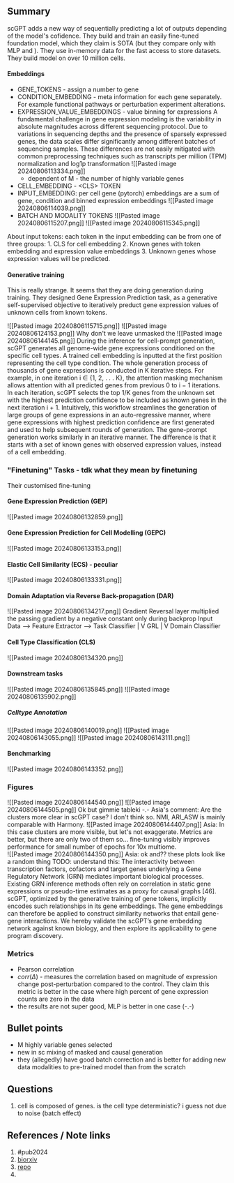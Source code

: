 ## Summary
scGPT adds a new way of sequentially predicting a lot of outputs depending of the model's cofidence. They build and train an easily fine-tuned foundation model, which they claim is SOTA (but they compare only with MLP and ). They use in-memory data for the fast access to store datasets. They build model on over 10 million cells.
#### Embeddings
- GENE_TOKENS - assign a number to gene
- CONDITION_EMBEDDING - meta information for each gene separately. For example functional pathways or perturbation experiment alterations.
- EXPRESSION_VALUE_EMBEDDINGS - value binning for expressions
A fundamental challenge in gene expression modeling is the variability in absolute magnitudes across different sequencing protocol. Due to variations in sequencing depths and the presence of sparsely expressed genes, the data scales differ significantly among different batches of sequencing samples. These differences are not easily mitigated with common preprocessing techniques such as transcripts per million (TPM) normalization and log1p transformation 
	![[Pasted image 20240806113334.png]]
	- dependent of M - the number of highly variable genes
- CELL_EMBEDDING - \<CLS\> TOKEN
- INPUT_EMBEDDING: per cell gene (pytorch) embeddings are a sum of gene, condition and binned expression embeddings
	![[Pasted image 20240806114039.png]]
- BATCH AND MODALITY TOKENS
	![[Pasted image 20240806115207.png]]
	![[Pasted image 20240806115345.png]]
	
	
About input tokens: each token in the input embedding can be from one of three groups:
	1. CLS for cell embedding
	2. Known genes with token embedding and expression value embeddings
	3. Unknown genes whose expression values will be predicted. 
#### Generative training
This is really strange. It seems that they are doing generation during training.
They designed Gene Expression Prediction task, as a generative self-supervised objective to iteratively preduct gene expression values of unknown cells from known tokens.

![[Pasted image 20240806115715.png]]
![[Pasted image 20240806124153.png]]
Why don't we leave unmasked the 
![[Pasted image 20240806144145.png]]
During the inference for cell-prompt generation, scGPT generates all genome-wide gene expressions conditioned on the specific cell types. A trained cell embedding is inputted at the first position representing the cell type condition. The whole generation process of thousands of gene expressions is conducted in K iterative steps. For example, in one iteration i ∈ {1, 2, . . . K}, the attention masking mechanism allows attention with all predicted genes from previous 0 to i − 1 iterations. In each iteration, scGPT selects the top 1/K genes from the unknown set with the highest prediction confidence to be included as known genes in the next iteration i + 1. Intuitively, this workflow streamlines the generation of large groups of gene expressions in an auto-regressive manner, where gene expressions with highest prediction confidence are first generated and used to help subsequent rounds of generation. The gene-prompt generation works similarly in an iterative manner. The difference is that it starts with a set of known genes with observed expression values, instead of a cell embedding.
### "Finetuning" Tasks - tdk what they mean by finetuning

Their customised fine-tuning
#### Gene Expression Prediction (GEP)
![[Pasted image 20240806132859.png]]
#### Gene Expression Prediction for Cell Modelling (GEPC)
![[Pasted image 20240806133153.png]]
#### Elastic Cell Similarity (ECS) - peculiar
![[Pasted image 20240806133331.png]]
#### Domain Adaptation via Reverse Back-propagation (DAR)
![[Pasted image 20240806134217.png]]
Gradient Reversal layer multiplied the passing gradient by a negative constant only during backprop
Input Data --> Feature Extractor --> Task Classifier
                        |
	                    V
                        GRL
                        |
                        V
	            Domain Classifier
#### Cell Type Classification (CLS)
![[Pasted image 20240806134320.png]]
#### Downstream tasks
![[Pasted image 20240806135845.png]]
![[Pasted image 20240806135902.png]]
##### Celltype Annotation
![[Pasted image 20240806140019.png]]
![[Pasted image 20240806143055.png]]
![[Pasted image 20240806143111.png]]
#### Benchmarking
![[Pasted image 20240806143352.png]]
### Figures
![[Pasted image 20240806144540.png]]
![[Pasted image 20240806144505.png]]
Ok but gimmie tableki -.-
Asia's comment: Are the clusters more clear in scGPT case? I don't think so. NMI, ARI_ASW is mainly comparable with Harmony. 
![[Pasted image 20240806144407.png]]
Asia: In this case clusters are more visible, but let's not exaggerate. Metrics are better, but there are only two of them so... fine-tuning visibly improves performance for small number of epochs for 10x multiome.  
![[Pasted image 20240806144350.png]]
Asia: ok and?? these plots look like a random thing 
TODO: understand this:
The interactivity between transcription factors, cofactors and target genes underlying a Gene Regulatory Network (GRN) mediates important biological processes. Existing GRN inference methods often rely on correlation in static gene expressions or pseudo-time estimates as a proxy for causal graphs [46]. scGPT, optimized by the generative training of gene tokens, implicitly encodes such relationships in its gene embeddings. The gene embeddings can therefore be applied to construct similarity networks that entail gene-gene interactions. We hereby validate the scGPT’s gene embedding network against known biology, and then explore its applicability to gene program discovery.

### **Metrics**
- Pearson correlation
- $corr(\Delta)$ - measures the correlation based on magnitude of expression change post-perturbation compared to the control. They claim this metric is better in the case where high percent of gene expression counts are zero in the data
- the results are not super good, MLP is better in one case (-.-)

## Bullet points
- M highly variable genes selected
- new in sc mixing of masked and causal generation
- they (allegedly) have good batch correction and is better for adding new data modalities to pre-trained model than from the scratch 

## Questions
1. cell is composed of genes. is the cell type deterministic? i guess not due to noise (batch effect)

## References / Note links
1. #pub2024
2. [biorxiv](https://www.biorxiv.org/content/10.1101/2023.04.30.538439v1.full)
3. [repo](https://github.com/bowang-lab/scGPT/tree/main)
4. 